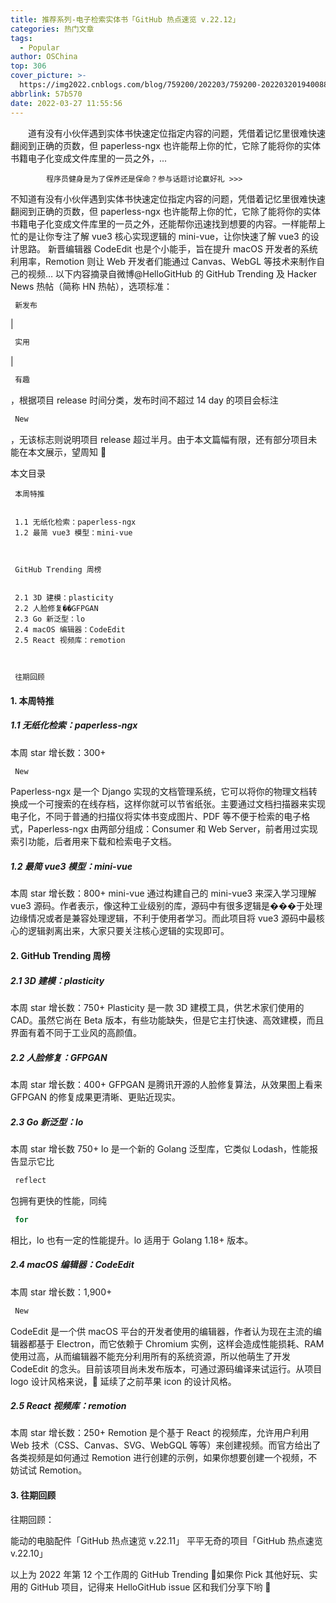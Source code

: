 ```yaml
---
title: 推荐系列-电子检索实体书「GitHub 热点速览 v.22.12」
categories: 热门文章
tags:
  - Popular
author: OSChina
top: 306
cover_picture: >-
  https://img2022.cnblogs.com/blog/759200/202203/759200-20220320194008855-1886706334.jpg
abbrlink: 57b570
date: 2022-03-27 11:55:56
---
```


&emsp;&emsp;道有没有小伙伴遇到实体书快速定位指定内容的问题，凭借着记忆里很难快速翻阅到正确的页数，但 paperless-ngx 也许能帮上你的忙，它除了能将你的实体书籍电子化变成文件库里的一员之外，...
<!-- more -->

                                                                                                                    
            程序员健身是为了保养还是保命？参与话题讨论赢好礼 >>>
            
                                                                                                     
不知道有没有小伙伴遇到实体书快速定位指定内容的问题，凭借着记忆里很难快速翻阅到正确的页数，但 paperless-ngx 也许能帮上你的忙，它除了能将你的实体书籍电子化变成文件库里的一员之外，还能帮你迅速找到想要的内容。一样能帮上忙的是让你专注了解 vue3 核心实现逻辑的 mini-vue，让你快速了解 vue3 的设计思路。 
新晋编辑器 CodeEdit 也是个小能手，旨在提升 macOS 开发者的系统利用率，Remotion 则让 Web 开发者们能通过 Canvas、WebGL 等技术来制作自己的视频… 
以下内容摘录自微博@HelloGitHub 的 GitHub Trending 及 Hacker News 热帖（简称 HN 热帖），选项标准： 
 ```java 
  新发布
  ``` 
  |  
 ```java 
  实用
  ``` 
  |  
 ```java 
  有趣
  ``` 
 ，根据项目 release 时间分类，发布时间不超过 14 day 的项目会标注  
 ```java 
  New
  ``` 
 ，无该标志则说明项目 release 超过半月。由于本文篇幅有限，还有部分项目未能在本文展示，望周知 🌝 
 
 本文目录 
   
    
     
     本周特推 
     
     
     1.1 无纸化检索：paperless-ngx 
     1.2 最简 vue3 模型：mini-vue 
      
    
     
     GitHub Trending 周榜 
     
     
     2.1 3D 建模：plasticity 
     2.2 人脸修复��GFPGAN 
     2.3 Go 新泛型：lo 
     2.4 macOS 编辑器：CodeEdit 
     2.5 React 视频库：remotion 
      
    
     
     往期回顾 
      
    
 
#### 1. 本周特推 
##### 1.1 无纸化检索：paperless-ngx 
本周 star 增长数：300+ 
 
 ```java 
  New
  ``` 
  Paperless-ngx 是一个 Django 实现的文档管理系统，它可以将你的物理文档转换成一个可搜索的在线存档，这样你就可以节省纸张。主要通过文档扫描器来实现电子化，不同于普通的扫描仪将实体书变成图片、PDF 等不便于检索的电子格式，Paperless-ngx 由两部分组成：Consumer 和 Web Server，前者用过实现索引功能，后者用来下载和检索电子文档。 
 
 
##### 1.2 最简 vue3 模型：mini-vue 
本周 star 增长数：800+ 
mini-vue 通过构建自己的 mini-vue3 来深入学习理解 vue3 源码。作者表示，像这种工业级别的库，源码中有很多逻辑是���于处理边缘情况或者是兼容处理逻辑，不利于使用者学习。而此项目将 vue3 源码中最核心的逻辑剥离出来，大家只要关注核心逻辑的实现即可。 
 
 
#### 2. GitHub Trending 周榜 
##### 2.1 3D 建模：plasticity 
本周 star 增长数：750+ 
Plasticity 是一款 3D 建模工具，供艺术家们使用的 CAD。虽然它尚在 Beta 版本，有些功能缺失，但是它主打快速、高效建模，而且界面有着不同于工业风的高颜值。 
 
 
##### 2.2 人脸修复：GFPGAN 
本周 star 增长数：400+ 
GFPGAN 是腾讯开源的人脸修复算法，从效果图上看来 GFPGAN 的修复成果更清晰、更贴近现实。 
 
 
##### 2.3 Go 新泛型：lo 
本周 star 增长数 750+ 
lo 是一个新的 Golang 泛型库，它类似 Lodash，性能报告显示它比  
 ```java 
  reflect
  ``` 
  包拥有更快的性能，同纯  
 ```java 
  for
  ``` 
  相比，lo 也有一定的性能提升。lo 适用于 Golang 1.18+ 版本。 
 
 
##### 2.4 macOS 编辑器：CodeEdit 
本周 star 增长数：1,900+ 
 
 ```java 
  New
  ``` 
  CodeEdit 是一个供 macOS 平台的开发者使用的编辑器，作者认为现在主流的编辑器都基于 Electron，而它依赖于 Chromium 实例，这样会造成性能损耗、RAM 使用过高，从而编辑器不能充分利用所有的系统资源，所以他萌生了开发 CodeEdit 的念头。目前该项目尚未发布版本，可通过源码编译来试运行。从项目 logo 设计风格来说，🤔 延续了之前苹果 icon 的设计风格。 
 
 
##### 2.5 React 视频库：remotion 
本周 star 增长数：250+ 
Remotion 是个基于 React 的视频库，允许用户利用 Web 技术（CSS、Canvas、SVG、WebGQL 等等）来创建视频。而官方给出了各类视频是如何通过 Remotion 进行创建的示例，如果你想要创建一个视频，不妨试试 Remotion。 
 
 
#### 3. 往期回顾 
往期回顾： 
 
 能动的电脑配件「GitHub 热点速览 v.22.11」 
 平平无奇的项目「GitHub 热点速览 v.22.10」 
 
以上为 2022 年第 12 个工作周的 GitHub Trending 🎉如果你 Pick 其他好玩、实用的 GitHub 项目，记得来 HelloGitHub issue 区和我们分享下哟 🌝
                                        